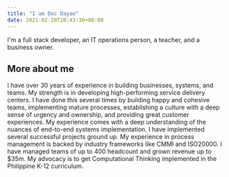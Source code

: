 ```yaml
---
title: "I am Doc Dayao"
date: 2021-02-28T20:43:30+08:00
---
```


I'm a full stack developer, an IT operations person, a teacher, and a business owner.

## More about me

I have over 30 years of experience in building businesses, systems, and teams. My strength is in developing high-performing service delivery centers. I have done this several times by building happy and cohesive teams, implementing mature processes, establishing a culture with a deep sense of urgency and ownership, and providing great customer experiences. My experience comes with a deep understanding of the nuances of end-to-end systems implementation. I have implemented several successful projects ground up. My experience in process management is backed by industry frameworks like CMMI and ISO20000. I have managed teams of up to 400 headcount and grown revenue up to $35m. My advocacy is to get Computational Thinking implemented in the Philippine K-12 curriculum.